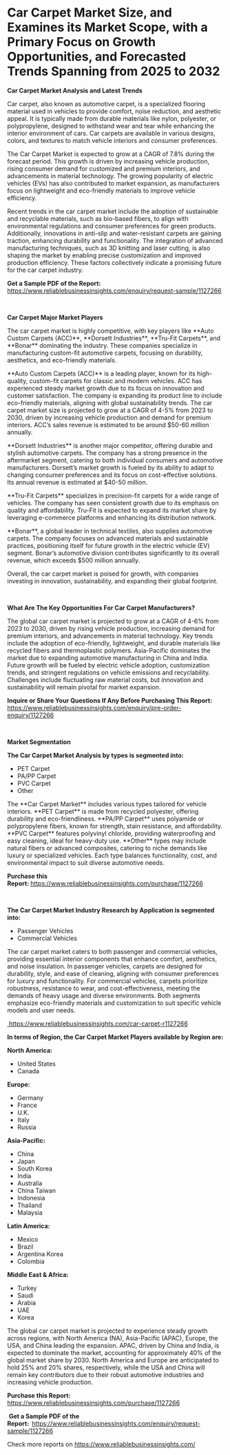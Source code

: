 <p><h1>Car Carpet Market Size, and Examines its Market Scope, with a Primary Focus on Growth Opportunities, and Forecasted Trends Spanning from 2025 to 2032</h1></p><p><strong>Car Carpet Market Analysis and Latest Trends</strong></p>
<p><p>Car carpet, also known as automotive carpet, is a specialized flooring material used in vehicles to provide comfort, noise reduction, and aesthetic appeal. It is typically made from durable materials like nylon, polyester, or polypropylene, designed to withstand wear and tear while enhancing the interior environment of cars. Car carpets are available in various designs, colors, and textures to match vehicle interiors and consumer preferences.</p><p>The Car Carpet Market is expected to grow at a CAGR of 7.8% during the forecast period. This growth is driven by increasing vehicle production, rising consumer demand for customized and premium interiors, and advancements in material technology. The growing popularity of electric vehicles (EVs) has also contributed to market expansion, as manufacturers focus on lightweight and eco-friendly materials to improve vehicle efficiency.</p><p>Recent trends in the car carpet market include the adoption of sustainable and recyclable materials, such as bio-based fibers, to align with environmental regulations and consumer preferences for green products. Additionally, innovations in anti-slip and water-resistant carpets are gaining traction, enhancing durability and functionality. The integration of advanced manufacturing techniques, such as 3D knitting and laser cutting, is also shaping the market by enabling precise customization and improved production efficiency. These factors collectively indicate a promising future for the car carpet industry.</p></p>
<p><strong>Get a Sample PDF of the Report:&nbsp;</strong> <a href="https://www.reliablebusinessinsights.com/enquiry/request-sample/1127266?utm_campaign=97&utm_medium=2&utm_source=Github&utm_content=ia&utm_term=23012025&utm_id=car-carpet">https://www.reliablebusinessinsights.com/enquiry/request-sample/1127266</a></p>
<p>&nbsp;</p>
<p><strong>Car Carpet Major Market Players</strong></p>
<p><p>The car carpet market is highly competitive, with key players like **Auto Custom Carpets (ACC)**, **Dorsett Industries**, **Tru-Fit Carpets**, and **Bonar** dominating the industry. These companies specialize in manufacturing custom-fit automotive carpets, focusing on durability, aesthetics, and eco-friendly materials.</p><p>**Auto Custom Carpets (ACC)** is a leading player, known for its high-quality, custom-fit carpets for classic and modern vehicles. ACC has experienced steady market growth due to its focus on innovation and customer satisfaction. The company is expanding its product line to include eco-friendly materials, aligning with global sustainability trends. The car carpet market size is projected to grow at a CAGR of 4-5% from 2023 to 2030, driven by increasing vehicle production and demand for premium interiors. ACC’s sales revenue is estimated to be around $50-60 million annually.</p><p>**Dorsett Industries** is another major competitor, offering durable and stylish automotive carpets. The company has a strong presence in the aftermarket segment, catering to both individual consumers and automotive manufacturers. Dorsett’s market growth is fueled by its ability to adapt to changing consumer preferences and its focus on cost-effective solutions. Its annual revenue is estimated at $40-50 million.</p><p>**Tru-Fit Carpets** specializes in precision-fit carpets for a wide range of vehicles. The company has seen consistent growth due to its emphasis on quality and affordability. Tru-Fit is expected to expand its market share by leveraging e-commerce platforms and enhancing its distribution network.</p><p>**Bonar**, a global leader in technical textiles, also supplies automotive carpets. The company focuses on advanced materials and sustainable practices, positioning itself for future growth in the electric vehicle (EV) segment. Bonar’s automotive division contributes significantly to its overall revenue, which exceeds $500 million annually.</p><p>Overall, the car carpet market is poised for growth, with companies investing in innovation, sustainability, and expanding their global footprint.</p></p>
<p>&nbsp;</p>
<p><strong>What Are The Key Opportunities For Car Carpet Manufacturers?</strong></p>
<p><p>The global car carpet market is projected to grow at a CAGR of 4-6% from 2023 to 2030, driven by rising vehicle production, increasing demand for premium interiors, and advancements in material technology. Key trends include the adoption of eco-friendly, lightweight, and durable materials like recycled fibers and thermoplastic polymers. Asia-Pacific dominates the market due to expanding automotive manufacturing in China and India. Future growth will be fueled by electric vehicle adoption, customization trends, and stringent regulations on vehicle emissions and recyclability. Challenges include fluctuating raw material costs, but innovation and sustainability will remain pivotal for market expansion.</p></p>
<p><strong>Inquire or Share Your Questions If Any Before Purchasing This Report:</strong> <a href="https://www.reliablebusinessinsights.com/enquiry/pre-order-enquiry/1127266?utm_campaign=97&utm_medium=2&utm_source=Github&utm_content=ia&utm_term=23012025&utm_id=car-carpet">https://www.reliablebusinessinsights.com/enquiry/pre-order-enquiry/1127266</a></p>
<p>&nbsp;</p>
<p><strong>Market Segmentation</strong></p>
<p><strong>The Car Carpet Market Analysis by types is segmented into:</strong></p>
<p><ul><li>PET Carpet</li><li>PA/PP Carpet</li><li>PVC Carpet</li><li>Other</li></ul></p>
<p><p>The **Car Carpet Market** includes various types tailored for vehicle interiors. **PET Carpet** is made from recycled polyester, offering durability and eco-friendliness. **PA/PP Carpet** uses polyamide or polypropylene fibers, known for strength, stain resistance, and affordability. **PVC Carpet** features polyvinyl chloride, providing waterproofing and easy cleaning, ideal for heavy-duty use. **Other** types may include natural fibers or advanced composites, catering to niche demands like luxury or specialized vehicles. Each type balances functionality, cost, and environmental impact to suit diverse automotive needs.</p></p>
<p><strong>Purchase this Report:&nbsp;</strong><a href="https://www.reliablebusinessinsights.com/purchase/1127266?utm_campaign=97&utm_medium=2&utm_source=Github&utm_content=ia&utm_term=23012025&utm_id=car-carpet">https://www.reliablebusinessinsights.com/purchase/1127266</a></p>
<p>&nbsp;</p>
<p><strong>The Car Carpet Market Industry Research by Application is segmented into:</strong></p>
<p><ul><li>Passenger Vehicles</li><li>Commercial Vehicles</li></ul></p>
<p><p>The car carpet market caters to both passenger and commercial vehicles, providing essential interior components that enhance comfort, aesthetics, and noise insulation. In passenger vehicles, carpets are designed for durability, style, and ease of cleaning, aligning with consumer preferences for luxury and functionality. For commercial vehicles, carpets prioritize robustness, resistance to wear, and cost-effectiveness, meeting the demands of heavy usage and diverse environments. Both segments emphasize eco-friendly materials and customization to suit specific vehicle models and user needs.</p></p>
<p><a href="https://www.reliablebusinessinsights.com/car-carpet-r1127266?utm_campaign=97&utm_medium=2&utm_source=Github&utm_content=ia&utm_term=23012025&utm_id=car-carpet">&nbsp;https://www.reliablebusinessinsights.com/car-carpet-r1127266</a></p>
<p><strong>In terms of Region, the Car Carpet Market Players available by Region are:</strong></p>
<p>
    <p> <strong> North America: </strong>
        <ul>
            <li>United States</li>
            <li>Canada</li>
        </ul>
        </p> 
    <p> <strong> Europe: </strong>
        <ul>
            <li>Germany</li>
            <li>France</li>
            <li>U.K.</li>
            <li>Italy</li>
            <li>Russia</li>
        </ul>
        </p> 
    <p> <strong> Asia-Pacific: </strong>
        <ul>
            <li>China</li>
            <li>Japan</li>
            <li>South Korea</li>
            <li>India</li>
            <li>Australia</li>
            <li>China Taiwan</li>
            <li>Indonesia</li>
            <li>Thailand</li>
            <li>Malaysia</li>
        </ul>
        </p> 
    <p> <strong> Latin America: </strong>
        <ul>
            <li>Mexico</li>
            <li>Brazil</li>
            <li>Argentina Korea</li>
            <li>Colombia</li>
        </ul>
        </p> 
    <p> <strong> Middle East & Africa: </strong>
        <ul>
            <li>Turkey</li>
            <li>Saudi</li>
            <li>Arabia</li>
            <li>UAE</li>
            <li>Korea</li>
        </ul>
    </p>
    </p>
<p><p>The global car carpet market is projected to experience steady growth across regions, with North America (NA), Asia-Pacific (APAC), Europe, the USA, and China leading the expansion. APAC, driven by China and India, is expected to dominate the market, accounting for approximately 40% of the global market share by 2030. North America and Europe are anticipated to hold 25% and 20% shares, respectively, while the USA and China will remain key contributors due to their robust automotive industries and increasing vehicle production.</p></p>
<p><strong>Purchase this Report: </strong><a href="https://www.reliablebusinessinsights.com/purchase/1127266?utm_campaign=97&utm_medium=2&utm_source=Github&utm_content=ia&utm_term=23012025&utm_id=car-carpet">https://www.reliablebusinessinsights.com/purchase/1127266</a></p>
<p>&nbsp;<strong>Get a Sample PDF of the Report:&nbsp;&nbsp;</strong><a href="https://www.reliablebusinessinsights.com/enquiry/request-sample/1127266?utm_campaign=97&utm_medium=2&utm_source=Github&utm_content=ia&utm_term=23012025&utm_id=car-carpet">https://www.reliablebusinessinsights.com/enquiry/request-sample/1127266</a></p>
<p><strong></strong></p>
<p>Check more reports on <a href="https://www.reliablebusinessinsights.com/?utm_campaign=97&utm_medium=2&utm_source=Github&utm_content=ia&utm_term=23012025&utm_id=car-carpet">https://www.reliablebusinessinsights.com/</a></p>